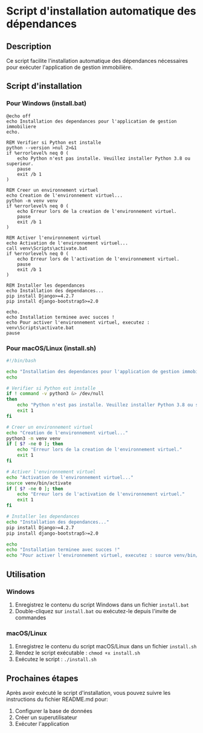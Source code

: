 # Script d'installation automatique des dépendances

## Description
Ce script facilite l'installation automatique des dépendances nécessaires pour exécuter l'application de gestion immobilière.

## Script d'installation

### Pour Windows (install.bat)

```batch
@echo off
echo Installation des dependances pour l'application de gestion immobiliere
echo.

REM Verifier si Python est installe
python --version >nul 2>&1
if %errorlevel% neq 0 (
    echo Python n'est pas installe. Veuillez installer Python 3.8 ou superieur.
    pause
    exit /b 1
)

REM Creer un environnement virtuel
echo Creation de l'environnement virtuel...
python -m venv venv
if %errorlevel% neq 0 (
    echo Erreur lors de la creation de l'environnement virtuel.
    pause
    exit /b 1
)

REM Activer l'environnement virtuel
echo Activation de l'environnement virtuel...
call venv\Scripts\activate.bat
if %errorlevel% neq 0 (
    echo Erreur lors de l'activation de l'environnement virtuel.
    pause
    exit /b 1
)

REM Installer les dependances
echo Installation des dependances...
pip install Django>=4.2.7
pip install django-bootstrap5>=2.0

echo.
echo Installation terminee avec succes !
echo Pour activer l'environnement virtuel, executez : venv\Scripts\activate.bat
pause
```

### Pour macOS/Linux (install.sh)

```bash
#!/bin/bash

echo "Installation des dependances pour l'application de gestion immobiliere"
echo

# Verifier si Python est installe
if ! command -v python3 &> /dev/null
then
    echo "Python n'est pas installe. Veuillez installer Python 3.8 ou superieur."
    exit 1
fi

# Creer un environnement virtuel
echo "Creation de l'environnement virtuel..."
python3 -m venv venv
if [ $? -ne 0 ]; then
    echo "Erreur lors de la creation de l'environnement virtuel."
    exit 1
fi

# Activer l'environnement virtuel
echo "Activation de l'environnement virtuel..."
source venv/bin/activate
if [ $? -ne 0 ]; then
    echo "Erreur lors de l'activation de l'environnement virtuel."
    exit 1
fi

# Installer les dependances
echo "Installation des dependances..."
pip install Django>=4.2.7
pip install django-bootstrap5>=2.0

echo
echo "Installation terminee avec succes !"
echo "Pour activer l'environnement virtuel, executez : source venv/bin/activate"
```

## Utilisation

### Windows
1. Enregistrez le contenu du script Windows dans un fichier `install.bat`
2. Double-cliquez sur `install.bat` ou exécutez-le depuis l'invite de commandes

### macOS/Linux
1. Enregistrez le contenu du script macOS/Linux dans un fichier `install.sh`
2. Rendez le script exécutable : `chmod +x install.sh`
3. Exécutez le script : `./install.sh`

## Prochaines étapes

Après avoir exécuté le script d'installation, vous pouvez suivre les instructions du fichier README.md pour:

1. Configurer la base de données
2. Créer un superutilisateur
3. Exécuter l'application
